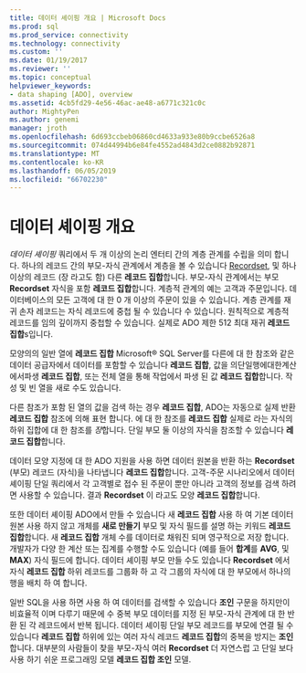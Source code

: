 ```yaml
---
title: 데이터 셰이핑 개요 | Microsoft Docs
ms.prod: sql
ms.prod_service: connectivity
ms.technology: connectivity
ms.custom: ''
ms.date: 01/19/2017
ms.reviewer: ''
ms.topic: conceptual
helpviewer_keywords:
- data shaping [ADO], overview
ms.assetid: 4cb5fd29-4e56-46ac-ae48-a6771c321c0c
author: MightyPen
ms.author: genemi
manager: jroth
ms.openlocfilehash: 6d693ccbeb06860cd4633a933e80b9ccbe6526a8
ms.sourcegitcommit: 074d44994b6e84fe4552ad4843d2ce0882b92871
ms.translationtype: MT
ms.contentlocale: ko-KR
ms.lasthandoff: 06/05/2019
ms.locfileid: "66702230"
---
```

# <a name="data-shaping-overview"></a>데이터 셰이핑 개요
*데이터 셰이핑* 쿼리에서 두 개 이상의 논리 엔터티 간의 계층 관계를 수립을 의미 합니다. 하나의 레코드 간의 부모-자식 관계에서 계층을 볼 수 있습니다 [Recordset](../../../ado/reference/ado-api/recordset-object-ado.md), 및 하나 이상의 레코드 (장 라고도 함) 다른 **레코드 집합**합니다. 부모-자식 관계에서는 부모 **Recordset** 자식을 포함 **레코드 집합**합니다. 계층적 관계의 예는 고객과 주문입니다. 데이터베이스의 모든 고객에 대 한 0 개 이상의 주문이 있을 수 있습니다. 계층 관계를 재귀 손자 레코드는 자식 레코드에 중첩 될 수 있습니다 수 있습니다. 원칙적으로 계층적 레코드를 임의 깊이까지 중첩할 수 있습니다. 실제로 ADO 제한 512 최대 재귀 **레코드 집합**s입니다.  
  
 모양의의 일반 열에 **레코드 집합** Microsoft® SQL Server를 다른에 대 한 참조와 같은 데이터 공급자에서 데이터를 포함할 수 있습니다 **레코드 집합**, 값을 의단일행에대한계산에서파생 **레코드 집합**, 또는 전체 열을 통해 작업에서 파생 된 값 **레코드 집합**합니다. 작성 및 빈 열을 새로 수도 있습니다.  
  
 다른 참조가 포함 된 열의 값을 검색 하는 경우 **레코드 집합**, ADO는 자동으로 실제 반환 **레코드 집합** 참조에 의해 표현 합니다. 에 대 한 참조를 **레코드 집합** 실제로 라는 자식의 하위 집합에 대 한 참조를 *장*합니다. 단일 부모 둘 이상의 자식을 참조할 수 있습니다 **레코드 집합**합니다.  
  
 데이터 모양 지정에 대 한 ADO 지원을 사용 하면 데이터 원본을 반환 하는 **Recordset** (부모) 레코드 (자식)을 나타냅니다 **레코드 집합**합니다. 고객-주문 시나리오에서 데이터 셰이핑 단일 쿼리에서 각 고객별로 접수 된 주문이 뿐만 아니라 고객의 정보를 검색 하려면 사용할 수 있습니다. 결과 **Recordset** 이 라고도 모양 **레코드 집합**합니다.  
  
 또한 데이터 셰이핑 ADO에서 만들 수 있습니다 새 **레코드 집합** 사용 하 여 기본 데이터 원본 사용 하지 않고 개체를 **새로 만들기** 부모 및 자식 필드를 설명 하는 키워드  **레코드 집합**합니다. 새 **레코드 집합** 개체 수를 데이터로 채워진 되며 영구적으로 저장 합니다. 개발자가 다양 한 계산 또는 집계를 수행할 수도 있습니다 (예를 들어 **합계**를 **AVG**, 및 **MAX**) 자식 필드에 합니다. 데이터 셰이핑 부모 만들 수도 있습니다 **Recordset** 에서 자식 **레코드 집합** 하위 레코드를 그룹화 하 고 각 그룹의 자식에 대 한 부모에서 하나의 행을 배치 하 여 합니다.  
  
 일반 SQL을 사용 하면 사용 하 여 데이터를 검색할 수 있습니다 **조인** 구문을 하지만이 비효율적 이며 다루기 때문에 수 중복 부모 데이터를 지정 된 부모-자식 관계에 대 한 반환 된 각 레코드에서 반복 됩니다. 데이터 셰이핑 단일 부모 레코드를 부모에 연결 될 수 있습니다 **레코드 집합** 하위에 있는 여러 자식 레코드 **레코드 집합**의 중복을 방지는 **조인**합니다. 대부분의 사람들이 찾을 부모-자식 여러 **Recordset** 더 자연스럽 고 단일 보다 사용 하기 쉬운 프로그래밍 모델 **레코드 집합 조인** 모델.
